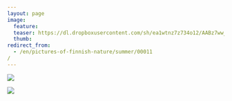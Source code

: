 ```yaml
---
layout: page
image:
  feature:
  teaser: https://dl.dropboxusercontent.com/sh/ea1wtnz7z734o12/AABz7ww_zA5xmND8KL-4w9hia/luontokuvat/kes%C3%A4/2/DSC11671-245px.jpg
  thumb:
redirect_from:
  - /en/pictures-of-finnish-nature/summer/00011/
---
```


[![](https://dl.dropboxusercontent.com/sh/ea1wtnz7z734o12/AADtoUvlBNuPBLrU3vO6IS6Ra/luontokuvat/kes%C3%A4/2/DSC11671-800px.jpg)](https://dl.dropboxusercontent.com/sh/ea1wtnz7z734o12/AADGGLODOMJejoBrewFs63S2a/luontokuvat/kes%C3%A4/2/DSC11671.jpg)

[![](https://dl.dropboxusercontent.com/sh/ea1wtnz7z734o12/AACHztzkt0TPdLrNfdP71dzha/luontokuvat/kes%C3%A4/2/DSC11678-800px.jpg)](https://dl.dropboxusercontent.com/sh/ea1wtnz7z734o12/AACAnIAe0_abu9zH2zSq752Pa/luontokuvat/kes%C3%A4/2/DSC11678.jpg)
